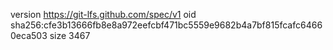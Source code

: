 version https://git-lfs.github.com/spec/v1
oid sha256:cfe3b13666fb8e8a972eefcbf471bc5559e9682b4a7bf815fcafc64660eca503
size 3467
